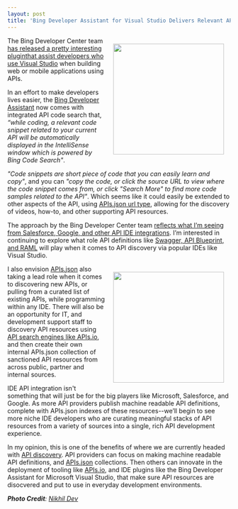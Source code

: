 ```yaml
---
layout: post
title: 'Bing Developer Assistant for Visual Studio Delivers Relevant API Code'
---
```

<p><a href="http://msdn.microsoft.com/en-US/vstudio" target="_blank"><img style="padding: 15px;" src="https://s3.amazonaws.com/kinlane-productions/microsoft/visual-studio.jpg" alt="" width="250" align="right" /></a></p>
<p>The Bing Developer Center team <a href="http://blogs.msdn.com/b/bingdevcenter/archive/2014/08/18/bing-developer-assistant-for-visual-studio-focuses-on-improving-productivity-within-the-experience.aspx">has released a pretty interesting pluginthat assist developers who use Visual Studio</a> when building web or mobile applications using APIs.</p>
<p>In an effort to make developers lives easier, the <a href="http://visualstudiogallery.msdn.microsoft.com/a1166718-a2d9-4a48-a5fd-504ff4ad1b65">Bing Developer Assistant</a> now comes with integrated API code search that, <em>&ldquo;while coding, a relevant code snippet related to your current API will be automatically displayed in the IntelliSense window which is powered by Bing Code Search"</em>.</p>
<p><em>"Code snippets are short piece of code that you can easily learn and copy"</em>, and you can <em>"copy the code, or click the source URL to view where the code snippet comes from, or click "Search More" to find more code samples related to the API"</em>.  Which seems like it could easily be extended to other aspects of the API, using <a href="http://apisjson.org/2014/07/09/the-power-in-api-discovery-for-apisjson-will-be-in-the-api-url-type/">APIs.json url type</a>, allowing for the discovery of videos, how-to, and other supporting API resources.</p>
<p>The approach by the Bing Developer Center team&nbsp;<a href="http://apievangelist.com/2014/07/03/expanding-the-layer-of-api-discovery-from-within-the-developers-ide/">reflects what I&rsquo;m seeing from Salesforce, Google, and other API IDE integrations</a>. I&rsquo;m interested in continuing to explore what role API definitions like <a href="http://apievangelist.com/2014/01/16/api-design-do-you-swagger-blueprint-or-raml/">Swagger, API Blueprint, and RAML</a> will play when it comes to API discovery via popular IDEs like Visual Studio.</p>
<p><a href="http://discovery.apievangelist.com" target="_blank"><img style="padding: 15px;" src="https://s3.amazonaws.com/kinlane-productions/bw-icons/bw-ide-api.png" alt="" width="250" align="right" /></a></p>
<p>I also envision <a href="http://apisjson.org/">APIs.json</a> also taking a lead role when it comes to discovering new APIs, or pulling from a curated list of existing APIs, while programming within any IDE. There will also be an opportunity for IT, and development support staff to discovery API resources using <a href="http://apis.io">API search engines like APIs.io</a>, and then create their own internal APIs.json collection of sanctioned API resources from across public, partner and internal sources.</p>
<p>IDE API integration isn't something that will just be for the big players like Microsoft, Salesforce, and Google. As more API providers publish machine readable API definitions, complete with APIs.json indexes of these resources--we&rsquo;ll begin to see more niche IDE developers who are curating meaningful stacks of API resources from a variety of sources into a single, rich API development experience.</p>
<p>In my opinion, this is one of the benefits of where we are currently headed with <a href="http://discovery.apievangelist.com">API discovery</a>.&nbsp;API providers can focus on making machine readable API definitions, and <a href="http://apisjson.org/">APIs.json</a> collections. Then others can innovate in the deployment of tooling like <a href="http://apis.io">APIs.io</a>, and IDE plugins like the Bing Developer Assistant for Microsoft Visual Studio, that make sure API resources are disocvered and put to use in everyday development environments.</p>
<p><em><strong>Photo Credit</strong>: <a href="http://www.thenounproject.com/yendev/">Nikhil Dev</a></em></p>